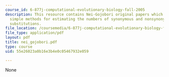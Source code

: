 ```yaml
---
course_id: 6-877j-computational-evolutionary-biology-fall-2005
description: This resource contains Nei-Gojobori original papers which discusses the
  simple methods for estimating the numbers of synonymous and nonsynonymous nucleotide
  substitutions.
file_location: /coursemedia/6-877j-computational-evolutionary-biology-fall-2005/55e26023a0b16e3b4e0c05467932e059_nei_gojobori.pdf
file_type: application/pdf
layout: pdf
title: nei_gojobori.pdf
type: course
uid: 55e26023a0b16e3b4e0c05467932e059

---
```

None